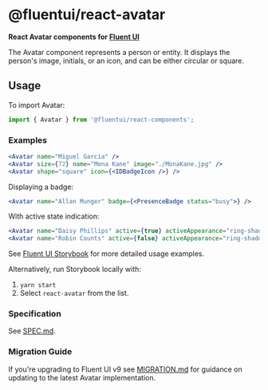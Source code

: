 # @fluentui/react-avatar

**React Avatar components for [Fluent UI](https://react.fluentui.dev/)**

The Avatar component represents a person or entity. It displays the person's image, initials, or an icon, and can be either circular or square.

## Usage

To import Avatar:

```js
import { Avatar } from '@fluentui/react-components';
```

### Examples

```jsx
<Avatar name="Miguel Garcia" />
<Avatar size={72} name="Mona Kane" image="./MonaKane.jpg" />
<Avatar shape="square" icon={<IDBadgeIcon />} />
```

Displaying a badge:

```jsx
<Avatar name="Allan Munger" badge={<PresenceBadge status="busy">} />
```

With active state indication:

```jsx
<Avatar name="Daisy Phillips" active={true} activeAppearance="ring-shadow" />
<Avatar name="Robin Counts" active={false} activeAppearance="ring-shadow" />
```

See [Fluent UI Storybook](https://react.fluentui.dev/) for more detailed usage examples.

Alternatively, run Storybook locally with:

1. `yarn start`
2. Select `react-avatar` from the list.

### Specification

See [SPEC.md](./SPEC.md).

### Migration Guide

If you're upgrading to Fluent UI v9 see [MIGRATION.md](./MIGRATION.md) for guidance on updating to the latest Avatar implementation.
